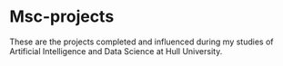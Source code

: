 # Msc-projects
These are the projects completed and influenced during my studies of Artificial Intelligence and Data Science at Hull University.
